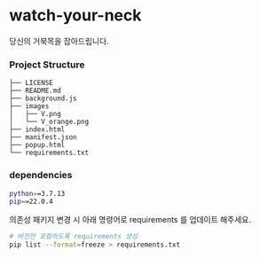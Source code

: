 # watch-your-neck
당신의 거북목을 잡아드립니다. 


### Project Structure

```
├── LICENSE
├── README.md
├── background.js
├── images
│   ├── V.png
│   └── V_orange.png
├── index.html
├── manifest.json
├── popup.html
└── requirements.txt
```

### dependencies
```bash
python==3.7.13
pip==22.0.4
```

의존성 패키지 변경 시 아래 명령어로 requirements 를 업데이트 해주세요.
```bash
# 버전만 포함하도록 requirements 생성
pip list --format=freeze > requirements.txt
```